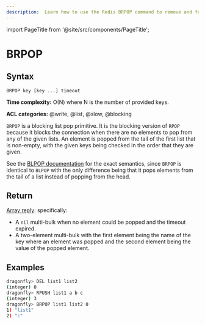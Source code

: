 ```yaml
---
description:  Learn how to use the Redis BRPOP command to remove and fetch the last element from list.
---
```

import PageTitle from '@site/src/components/PageTitle';

# BRPOP

<PageTitle title="Redis BRPOP Command (Documentation) | Dragonfly" />

## Syntax

    BRPOP key [key ...] timeout

**Time complexity:** O(N) where N is the number of provided keys.

**ACL categories:** @write, @list, @slow, @blocking

`BRPOP` is a blocking list pop primitive.
It is the blocking version of `RPOP` because it blocks the connection when there
are no elements to pop from any of the given lists.
An element is popped from the tail of the first list that is non-empty, with the
given keys being checked in the order that they are given.

See the [BLPOP documentation][cb] for the exact semantics, since `BRPOP` is
identical to `BLPOP` with the only difference being that it pops elements from
the tail of a list instead of popping from the head.

[cb]: ./blpop.md

## Return

[Array reply](https://redis.io/docs/latest/develop/reference/protocol-spec/#arrays): specifically:

* A `nil` multi-bulk when no element could be popped and the timeout expired.
* A two-element multi-bulk with the first element being the name of the key
  where an element was popped and the second element being the value of the
  popped element.

## Examples

```bash
dragonfly> DEL list1 list2
(integer) 0
dragonfly> RPUSH list1 a b c
(integer) 3
dragonfly> BRPOP list1 list2 0
1) "list1"
2) "c"
```
